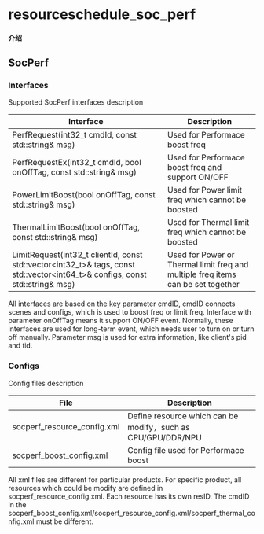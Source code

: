 # resourceschedule_soc_perf

#### 介绍
## SocPerf

### Interfaces

Supported SocPerf interfaces description

| Interface  | Description  |
|----------|-------|
| PerfRequest(int32_t cmdId, const std::string& msg) | Used for Performace boost freq |
| PerfRequestEx(int32_t cmdId, bool onOffTag, const std::string& msg) | Used for Performace boost freq and support ON/OFF |
| PowerLimitBoost(bool onOffTag, const std::string& msg) | Used for Power limit freq which cannot be boosted |
| ThermalLimitBoost(bool onOffTag, const std::string& msg) | Used for Thermal limit freq which cannot be boosted |
| LimitRequest(int32_t clientId, const std::vector<int32_t>& tags, const std::vector<int64_t>& configs, const std::string& msg) | Used for Power or Thermal limit freq and multiple freq items can be set together |

All interfaces are based on the key parameter cmdID, cmdID connects scenes and configs, which is used to boost freq or limit freq.
Interface with parameter onOffTag means it support ON/OFF event. Normally, these interfaces are used for long-term event,
which needs user to turn on or turn off manually.
Parameter msg is used for extra information, like client's pid and tid.

### Configs

Config files description

| File  | Description  |
|----------|-------|
| socperf_resource_config.xml | Define resource which can be modify，such as CPU/GPU/DDR/NPU |
| socperf_boost_config.xml | Config file used for Performace boost |

All xml files are different for particular products.
For specific product, all resources which could be modify are defined in socperf_resource_config.xml. Each resource has its own resID.
The cmdID in the socperf_boost_config.xml/socperf_resource_config.xml/socperf_thermal_config.xml must be different.